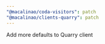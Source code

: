 ```yaml
---
"@macalinao/coda-visitors": patch
"@macalinao/clients-quarry": patch
---
```


Add more defaults to Quarry client
